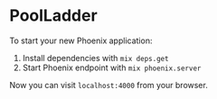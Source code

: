 # PoolLadder

To start your new Phoenix application:

1. Install dependencies with `mix deps.get`
2. Start Phoenix endpoint with `mix phoenix.server`

Now you can visit `localhost:4000` from your browser.
